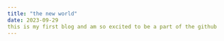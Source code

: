 ```yaml
---
title: "the new world"
date: 2023-09-29
this is my first blog and am so excited to be a part of the github 
---
```

